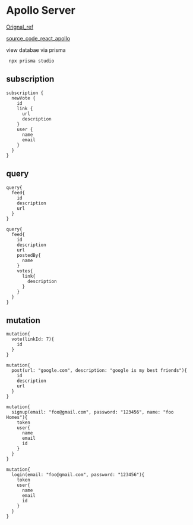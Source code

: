 # Apollo Server

[Orignal_ref](https://www.howtographql.com/graphql-js/0-introduction/)

[source_code_react_apollo](https://github.com/howtographql/react-apollo)

view databae via prisma

```shell
 npx prisma studio
 ```

## subscription

```shell
subscription {
  newVote {
    id
    link {
      url
      description
    }
    user {
      name
      email
    }
  }
}
```

## query

```shell
query{
  feed{
    id
    description
    url
  }
}
```

```shell
query{
  feed{
    id
    description
    url
    postedBy{
      name
    }
    votes{
      link{
        description
      }
    }
  }
}
```

## mutation

```shell
mutation{
  vote(linkId: 7){
    id
  }
}
```

```shell
mutation{
  post(url: "google.com", description: "google is my best friends"){
    id
    description
    url
  }
}
```

```shell
mutation{
  signup(email: "foo@gmail.com", password: "123456", name: "foo Homes"){
    token
    user{
      name
      email
      id
    }
  }
}
```

```shell
mutation{
  login(email: "foo@gmail.com", password: "123456"){
    token
    user{
      name
      email
      id
    }
  }
}
```

